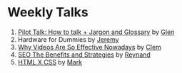 # Weekly Talks

1. [Pilot Talk: How to talk + Jargon and Glossary](https://github.com/webteractive/weekly-talks/raw/master/Pilot%20Talk.pdf) by [Glen](https://github.com/hadefication)
2. Hardware for Dummies by [Jeremy](https://github.com/poycutex)
3. [Why Videos Are So Effective Nowadays](https://github.com/webteractive/weekly-talks/raw/master/Why%20Videos%20Are%20So%20Effective%20Nowadays.pdf) by [Clem](https://github.com/Clemylicious)
4. [SEO The Benefits and Strategies](https://github.com/webteractive/weekly-talks/raw/master/Why%20Videos%20Are%20So%20Effective%20Nowadays.pdf) by [Reynand](https://github.com/reyncollzkie)
5. [HTML X CSS](https://github.com/markbillions/weekly-talks/blob/master/HTML%20X%20CSS.pdf) by [Mark](https://github.com/markbillions)
